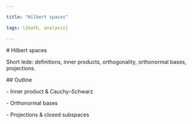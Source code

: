 ```yaml
---

title: "Hilbert spaces"

tags: \[math, analysis]

---
```






\# Hilbert spaces





Short lede: definitions, inner products, orthogonality, orthonormal bases, projections.





\## Outline

\- Inner product \& Cauchy–Schwarz

\- Orthonormal bases

\- Projections \& closed subspaces


